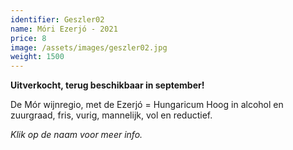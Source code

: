 ```yaml
---
identifier: Geszler02
name: Móri Ezerjó - 2021
price: 8
image: /assets/images/geszler02.jpg
weight: 1500
---
```

**Uitverkocht, terug beschikbaar in september!**  


De Mór wijnregio, met de Ezerjó = Hungaricum
Hoog in alcohol en zuurgraad, fris, vurig, mannelijk, vol en reductief.

*Klik op de naam voor meer info.*
